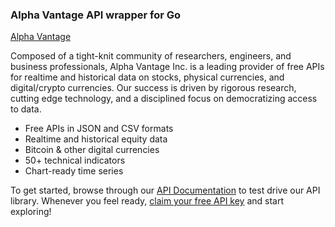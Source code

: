 ### Alpha Vantage API wrapper for Go

[Alpha Vantage](https://www.alphavantage.co)

Composed of a tight-knit community of researchers, engineers, and business professionals, Alpha Vantage Inc. is a leading provider of free APIs for realtime and historical data on stocks, physical currencies, and digital/crypto currencies. Our success is driven by rigorous research, cutting edge technology, and a disciplined focus on democratizing access to data.  

- Free APIs in JSON and CSV formats 
- Realtime and historical equity data
- Bitcoin & other digital currencies 
- 50+ technical indicators
- Chart-ready time series

To get started, browse through our [API Documentation](https://www.alphavantage.co/documentation/) to test drive our API library. Whenever you feel ready, [claim your free API key](https://www.alphavantage.co/support/#api-key) and start exploring!
